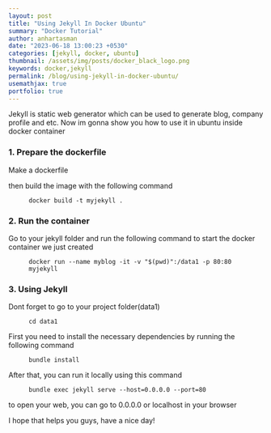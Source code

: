 ```yaml
---
layout: post
title: "Using Jekyll In Docker Ubuntu"
summary: "Docker Tutorial"
author: anhartasman
date: "2023-06-18 13:00:23 +0530"
categories: [jekyll, docker, ubuntu]
thumbnail: /assets/img/posts/docker_black_logo.png
keywords: docker,jekyll
permalink: /blog/using-jekyll-in-docker-ubuntu/
usemathjax: true
portfolio: true
---
```


Jekyll is static web generator which can be used to generate blog, company profile and etc. Now im gonna show you how to use it in ubuntu inside docker container

<h3>1. Prepare the dockerfile</h3>

Make a dockerfile

<script src="https://gist.github.com/anhartasman/04c2c878b2097125bc99fee390184f3b.js"></script>

then build the image with the following command

<figure class="highlight"><pre>
<code>docker build -t myjekyll .</code>
</pre></figure>

<h3>2. Run the container</h3>

Go to your jekyll folder and run the following command to start the docker container we just created

<figure class="highlight"><pre>
<code>docker run --name myblog -it -v "$(pwd)":/data1 -p 80:80 myjekyll</code>
</pre></figure>

<h3>3. Using Jekyll</h3>

Dont forget to go to your project folder(data1)

<figure class="highlight"><pre>
<code>cd data1</code>
</pre></figure>

First you need to install the necessary dependencies by running the following command

<figure class="highlight"><pre>
<code>bundle install</code>
</pre></figure>

After that, you can run it locally using this command

<figure class="highlight"><pre>
<code>bundle exec jekyll serve --host=0.0.0.0 --port=80</code>
</pre></figure>

to open your web, you can go to 0.0.0.0 or localhost in your browser

I hope that helps you guys, have a nice day!

